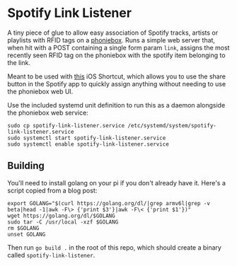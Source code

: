 Spotify Link Listener
===

A tiny piece of glue to allow easy association of Spotify tracks, artists or playlists with RFID tags on a [phoniebox](https://github.com/MiczFlor/RPi-Jukebox-RFID). Runs a simple web server that, when hit with a POST containing a single form param `link`, assigns the most recently seen RFID tag on the phoniebox with the spotify item belonging to the link.

Meant to be used with [this](https://www.icloud.com/shortcuts/fadc7f510eef480d90deb0ad93f6aa12) iOS Shortcut, which allows you to use the share button in the Spotify app to quickly assign anything without needing to use the phoniebox web UI.

Use the included systemd unit definition to run this as a daemon alongside the phoniebox web service:

```
sudo cp spotify-link-listener.service /etc/systemd/system/spotify-link-listener.service
sudo systemctl start spotify-link-listener.service
sudo systemctl enable spotify-link-listener.service
```

Building
---

You'll need to install golang on your pi if you don't already have it. Here's a script copied from a blog post:

```
export GOLANG="$(curl https://golang.org/dl/|grep armv6l|grep -v beta|head -1|awk -F\> {'print $3'}|awk -F\< {'print $1'})"
wget https://golang.org/dl/$GOLANG
sudo tar -C /usr/local -xzf $GOLANG
rm $GOLANG
unset GOLANG
```

Then run `go build .` in the root of this repo, which should create a binary called `spotify-link-listener`.